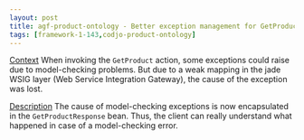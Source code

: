 ```yaml
---
layout: post
title: agf-product-ontology - Better exception management for GetProduct action
tags: [framework-1-143,codjo-product-ontology]
---
```

<u>Context</u>
When invoking the ```GetProduct``` action, some exceptions could raise due to model-checking problems. But due to a weak mapping in the jade WSIG layer (Web Service Integration Gateway), the cause of the exception was lost.

<u>Description</u>
The cause of model-checking exceptions is now encapsulated in the ```GetProductResponse``` bean. Thus, the client can really understand what happened in case of a model-checking error.
